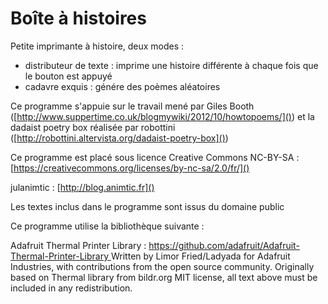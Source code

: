 # Boîte à histoires
Petite imprimante à histoire, deux modes : 
- distributeur de texte : imprime une histoire différente à chaque fois que le bouton est appuyé
- cadavre exquis : génére des poèmes aléatoires

Ce programme s'appuie sur le travail mené par Giles Booth ([http://www.suppertime.co.uk/blogmywiki/2012/10/howtopoems/]()) et la dadaist poetry box réalisée par robottini ([http://robottini.altervista.org/dadaist-poetry-box]())

Ce programme est placé sous licence Creative Commons NC-BY-SA : [https://creativecommons.org/licenses/by-nc-sa/2.0/fr/]()

julanimtic : [http://blog.animtic.fr]()

Les textes inclus dans le programme sont issus du domaine public

Ce programme utilise la bibliothèque suivante : 

Adafruit Thermal Printer Library : 
[https://github.com/adafruit/Adafruit-Thermal-Printer-Library
]()
Written by Limor Fried/Ladyada for Adafruit Industries, with contributions from the open source community.  Originally based on Thermal library from bildr.org
MIT license, all text above must be included in any redistribution.
